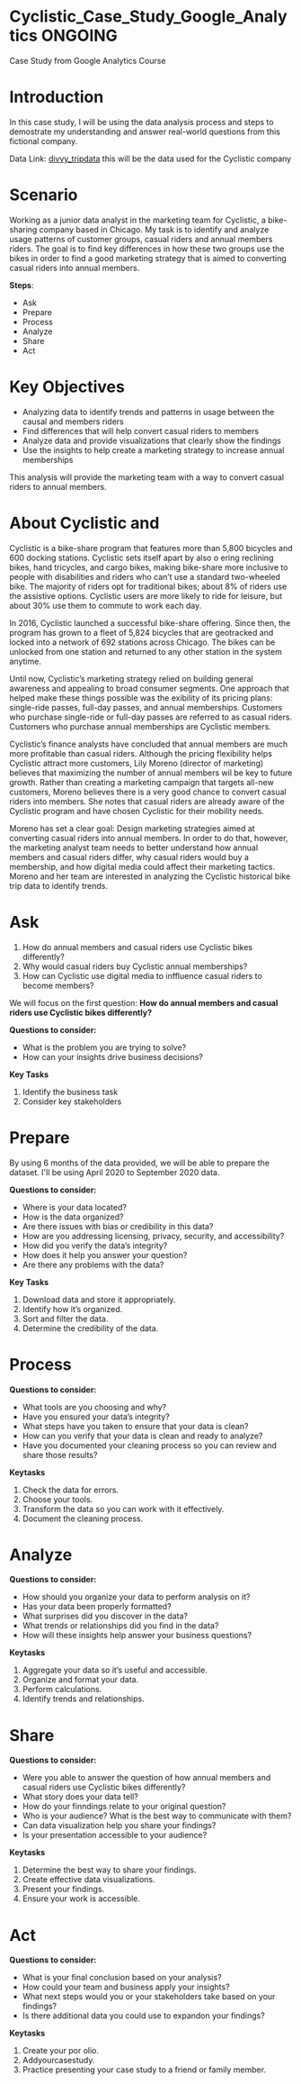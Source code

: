 # Cyclistic_Case_Study_Google_Analytics ONGOING
Case Study from Google Analytics Course 

# Introduction
In this case study, I will be using the data analysis process and steps to demostrate my understanding and answer real-world questions from this fictional company.

Data Link: [divvy_tripdata](https://divvy-tripdata.s3.amazonaws.com/index.html) this will be the data used for the Cyclistic company

# Scenario
Working as a junior data analyst in the marketing team for Cyclistic, a bike-sharing company based in Chicago. 
My task is to identify and analyze usage patterns of customer groups, casual riders and annual members riders. 
The goal is to find key differences in how these two groups use the bikes in order to find a good marketing strategy
that is aimed to converting casual riders into annual members. 

__Steps__:
* Ask
* Prepare
* Process
* Analyze
* Share
* Act

# Key Objectives
* Analyzing data to identify trends and patterns in usage between the causal and members riders
* Find differences that will help convert casual riders to members
* Analyze data and provide visualizations that clearly show the findings
* Use the insights to help create a marketing strategy to increase annual memberships

This analysis will provide the marketing team with a way to convert casual riders to annual members.

# About Cyclistic and 
Cyclistic is a bike-share program that features more than 5,800 bicycles and 600 docking stations. Cyclistic sets itself apart
by also o ering reclining bikes, hand tricycles, and cargo bikes, making bike-share more inclusive to people with disabilities
and riders who can’t use a standard two-wheeled bike. The majority of riders opt for traditional bikes; about 8% of riders use
the assistive options. Cyclistic users are more likely to ride for leisure, but about 30% use them to commute to work each
day.

In 2016, Cyclistic launched a successful bike-share offering. Since then, the program has grown to a fleet of 5,824 bicycles that are
geotracked and locked into a network of 692 stations across Chicago. The bikes can be unlocked from one station and returned to
any other station in the system anytime.

Until now, Cyclistic’s marketing strategy relied on building general awareness and appealing to broad consumer segments. One
approach that helped make these things possible was the exibility of its pricing plans: single-ride passes, full-day passes, and
annual memberships. Customers who purchase single-ride or full-day passes are referred to as casual riders. Customers who
purchase annual memberships are Cyclistic members.

Cyclistic’s finance analysts have concluded that annual members are much more profitable than casual riders. Although the pricing
flexibility helps Cyclistic attract more customers, Lily Moreno (director of marketing) believes that maximizing the number of annual 
members wil be key to future growth. Rather than creating a marketing campaign that targets all-new customers, Moreno believes there 
is a very good chance to convert casual riders into members. She notes that casual riders are already aware of the Cyclistic program and have
chosen Cyclistic for their mobility needs.

Moreno has set a clear goal: Design marketing strategies aimed at converting casual riders into annual members. In order to do
that, however, the marketing analyst team needs to better understand how annual members and casual riders differ, why casual
riders would buy a membership, and how digital media could affect their marketing tactics. Moreno and her team are interested in
analyzing the Cyclistic historical bike trip data to identify trends.

# Ask
1. How do annual members and casual riders use Cyclistic bikes differently?
2. Why would casual riders buy Cyclistic annual memberships?
3. How can Cyclistic use digital media to inffluence casual riders to become members?

We will focus on the first question: __How do annual members and casual riders use Cyclistic bikes differently?__

__Questions to consider:__
* What is the problem you are trying to solve?
* How can your insights drive business decisions?

__Key Tasks__
1. Identify the business task
2. Consider key stakeholders

# Prepare
By using 6 months of the data provided, we will be able to prepare the dataset.
I'll be using April 2020 to September 2020 data.

__Questions to consider:__
* Where is your data located?
* How is the data organized?
* Are there issues with bias or credibility in this data?
* How are you addressing licensing, privacy, security, and accessibility?
* How did you verify the data’s integrity?
* How does it help you answer your question?
* Are there any problems with the data?

__Key Tasks__
1. Download data and store it appropriately.
2. Identify how it’s organized.
3. Sort and filter the data.
4. Determine the credibility of the data.
   
# Process
__Questions to consider:__
* What tools are you choosing and why?
* Have you ensured your data’s integrity?
* What steps have you taken to ensure that your data is clean?
* How can you verify that your data is clean and ready to analyze?
* Have you documented your cleaning process so you can review and share those results?

__Keytasks__
1. Check the data for errors.
2. Choose your tools.
3. Transform the data so you can work with it effectively.
4. Document the cleaning process.

# Analyze
__Questions to consider:__
* How should you organize your data to perform analysis on it?
* Has your data been properly formatted?
* What surprises did you discover in the data?
* What trends or relationships did you find in the data?
* How will these insights help answer your business questions?
  
__Keytasks__
1. Aggregate your data so it’s useful and accessible.
2. Organize and format your data.
3. Perform calculations.
4. Identify trends and relationships.

# Share
__Questions to consider:__
* Were you able to answer the question of how annual members and casual riders use Cyclistic bikes differently?
* What story does your data tell?
* How do your finndings relate to your original question?
* Who is your audience? What is the best way to communicate with them?
* Can data visualization help you share your findings?
* Is your presentation accessible to your audience?
  
 __Keytasks__
 1. Determine the best way to share your findings.
 2. Create effective data visualizations.
 3. Present your findings.
 4. Ensure your work is accessible.

# Act
__Questions to consider:__
* What is your final conclusion based on your analysis?
* How could your team and business apply your insights?
* What next steps would you or your stakeholders take based on your findings?
* Is there additional data you could use to expandon your findings?
  
 __Keytasks__
 1. Create your por olio.
 2. Addyourcasestudy.
 3. Practice presenting your case study to a friend or family member.
